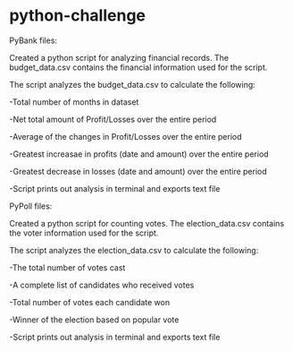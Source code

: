 # python-challenge

PyBank files:

Created a python script for analyzing financial records.  The budget_data.csv contains the financial information used for the script.

The script analyzes the budget_data.csv to calculate the following:

-Total number of months in dataset

-Net total amount of Profit/Losses over the entire period

-Average of the changes in Profit/Losses over the entire period

-Greatest increasae in profits (date and amount) over the entire period

-Greatest decrease in losses (date and amount) over the entire period

-Script prints out analysis in terminal and exports text file

PyPoll files:

Created a python script for counting votes.  The election_data.csv contains the voter information used for the script. 

The script analyzes the election_data.csv to calculate the following:

-The total number of votes cast

-A complete list of candidates who received votes

-Total number of votes each candidate won

-Winner of the election based on popular vote

-Script prints out analysis in terminal and exports text file
